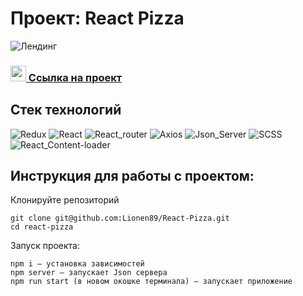 # Проект: React Pizza

![Лендинг](https://i.ibb.co/RyDkKy6/image.jpg)

### <img src="https://cdn-icons-png.flaticon.com/512/7135/7135133.png" width="25" />[ Ссылка на проект](https://react-pizza.herokuapp.com/)

## Стек технологий

![Redux](https://img.shields.io/badge/-Redux_Toolkit-0d1117?style=for-the-badge&logo=Redux)
![React](https://img.shields.io/badge/-React-0d1117?style=for-the-badge&logo=React)
![React_router](https://img.shields.io/badge/-React_router-0d1117?style=for-the-badge&logo=React-router)
![Axios](https://img.shields.io/badge/-Axios-0d1117?style=for-the-badge&logo=Axios)
![Json_Server](https://img.shields.io/badge/-Json_Server-0d1117?style=for-the-badge&logo=Json_Server)
![SCSS](https://img.shields.io/badge/-SCSS-0d1117?style=for-the-badge&logo=sass)
![React_Content-loader](https://img.shields.io/badge/-React_Content_loader-0d1117?style=for-the-badge&logo=React_Content_loader)

## Инструкция для работы с проектом:

Клонируйте репозиторий

```
git clone git@github.com:Lionen89/React-Pizza.git
cd react-pizza
```

Запуск проекта:

```
npm i — установка зависимостей
npm server — запускает Json сервера
npm run start (в новом окошке терминала) — запускает приложение
```
